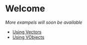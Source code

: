 # Welcome

_More exampels will soon be available_

* [Using Vectors](example1.html)
* [Using VObjects](example2.html)
